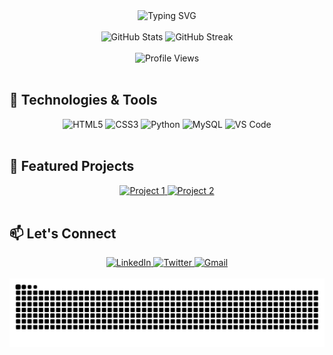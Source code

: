 <div align="center">
  <img src="https://readme-typing-svg.herokuapp.com?font=Fira+Code&size=30&duration=3000&pause=1000&color=00008B&center=true&vCenter=true&width=600&lines=Welcome+to+My+GitHub+Profile!;I'm+a+Passionate+Developer;Exploring+New+Technologies;Building+Amazing+Projects" alt="Typing SVG" />
</div>

<br />

<div align="center">
  <img src="https://github-readme-stats.vercel.app/api?username=nero213&show_icons=true&theme=radical" alt="GitHub Stats" />
  <img src="https://github-readme-streak-stats.herokuapp.com/?user=nero213&theme=radical" alt="GitHub Streak" />
</div>

<br />

<div align="center">
  <img src="https://komarev.com/ghpvc/?username=nero213&color=blue&style=flat-square" alt="Profile Views" />
</div>

<br />

## 🚀 Technologies & Tools

<div align="center">
  <img src="https://img.shields.io/badge/HTML5-E34F26?style=for-the-badge&logo=html5&logoColor=white" alt="HTML5" />
  <img src="https://img.shields.io/badge/CSS3-1572B6?style=for-the-badge&logo=css3&logoColor=white" alt="CSS3" />
  <img src="https://img.shields.io/badge/Python-3776AB?style=for-the-badge&logo=python&logoColor=white" alt="Python" />
  <img src="https://img.shields.io/badge/MySQL-4479A1?style=for-the-badge&logo=mysql&logoColor=white" alt="MySQL" />
  <img src="https://img.shields.io/badge/VS_Code-007ACC?style=for-the-badge&logo=visual-studio-code&logoColor=white" alt="VS Code" />
</div>

<br />

## 🌟 Featured Projects

<div align="center">
  <a href="https://github.com/your-username/project-1">
    <img src="https://github-readme-stats.vercel.app/api/pin/?username=your-username&repo=project-1&theme=radical" alt="Project 1" />
  </a>
  <a href="https://github.com/your-username/project-2">
    <img src="https://github-readme-stats.vercel.app/api/pin/?username=your-username&repo=project-2&theme=radical" alt="Project 2" />
  </a>
</div>

<br />

## 📫 Let's Connect

<div align="center">
  <a href="https://linkedin.com/in/your-username">
    <img src="https://img.shields.io/badge/LinkedIn-0077B5?style=for-the-badge&logo=linkedin&logoColor=white" alt="LinkedIn" />
  </a>
  <a href="https://twitter.com/your-username">
    <img src="https://img.shields.io/badge/Twitter-1DA1F2?style=for-the-badge&logo=twitter&logoColor=white" alt="Twitter" />
  </a>
  <a href="mailto:your-email@example.com">
    <img src="https://img.shields.io/badge/Gmail-D14836?style=for-the-badge&logo=gmail&logoColor=white" alt="Gmail" />
  </a>
</div>

<br />

<div align="center">
  <img src="https://raw.githubusercontent.com/nero213/nero213/output/snake.svg" alt="Snake Animation" />
</div>

